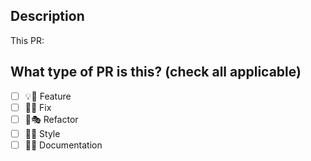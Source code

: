 ## Description

This PR:

## What type of PR is this? (check all applicable)

- [ ] 💡💫 Feature
- [ ] 🐞🐛 Fix
- [ ] 🪸🎭 Refactor
- [ ] 💅🎨 Style
- [ ] 📄💾 Documentation
